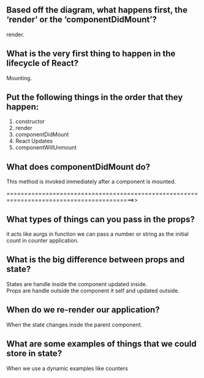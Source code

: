 
## Based off the diagram, what happens first, the ‘render’ or the ‘componentDidMount’?
render.

## What is the very first thing to happen in the lifecycle of React?
Mounting.

## Put the following things in the order that they happen:

1. constructor
2. render
3. componentDidMount
4. React Updates
5. componentWillUnmount

## What does componentDidMount do?
This method is invoked immediately after a component is mounted. 

==========================================================================================>>

## What types of things can you pass in the props?
it acts like aurgs in function we can pass a number or string as the initial count in counter application.


## What is the big difference between props and state?

States are handle inside the component  updated inside.
<br>
Props are  handle outside the component it self and updated outside.

## When do we re-render our application?

When the state changes insde the parent component.

## What are some examples of things that we could store in state?

When we use a dynamic examples like counters
